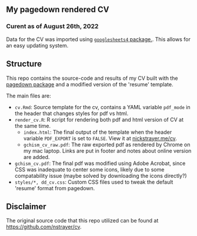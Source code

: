 ## My pagedown rendered CV

### Curent as of August 26th, 2022

Data for the CV was imported using [`googlesheets4` package.](https://googlesheets4.tidyverse.org/index.html). This allows for an easy updating system. 


## Structure

This repo contains the source-code and results of my CV built with the [pagedown package](https://pagedown.rbind.io) and a modified version of the 'resume' template. 

The main files are:

- `cv.Rmd`: Source template for the cv, contains a YAML variable `pdf_mode` in the header that changes styles for pdf vs html. 
- `render_cv.R`: R script for rendering both pdf and html version of CV at the same time.
  - `index.html`: The final output of the template when the header variable `PDF_EXPORT` is set to `FALSE`. View it at [nickstrayer.me/cv](http://nickstrayer.me/cv).
  - `gchism_cv_raw.pdf`: The raw exported pdf as rendered by Chrome on my mac laptop. Links are put in footer and notes about online version are added. 
- `gchism_cv.pdf`: The final pdf was modified using Adobe Acrobat, since CSS was inadequate to center some icons, likely due to some compatability issue (maybe solved by downloading the icons directly?)
- `styles/*, dd_cv.css`: Custom CSS files used to tweak the default 'resume' format from pagedown. 

## Disclaimer

The original source code that this repo utilized can be found at https://github.com/nstrayer/cv. 
